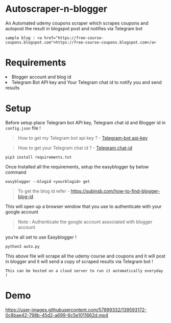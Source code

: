 # Autoscraper-n-blogger
An Automated udemy coupons scraper which scrapes coupons and autopost the result in blogspot post and notifies via Telegram bot 

`sample blog : <a href="https://free-course-coupons.blogspot.com">https://free-course-coupons.blogspot.com</a>`

# Requirements
<li> Blogger account and blog id
<li> Telegram Bot API key and Your Telegram chat id to notify you and send results

# Setup

Before setup place Telegram bot API key, Telegram chat id and Blogger id in `config.json` file !

> How to get my Telegram bot api key ? - <a href="https://stackoverflow.com/questions/43291868/where-to-find-the-telegram-api-key">Telegram-bot api-key</a>

> How to get your Telegram chat id ? - <a href="https://www.wikihow.com/Know-Chat-ID-on-Telegram-on-Android">Telegram chat-id</a>

`pip3 install requirements.txt`

Once Installed all the requirements, setup the easyblogger by below command

`easyblogger --blogid <yourblogid> get`

> To get the blog id refer - https://subinsb.com/how-to-find-blogger-blog-id

This will open up a browser window that you use to authenticate with your google account 

> Note : Authenticate the google account associated with blogger account

you’re all set to use Easyblogger !

`python3 auto.py`

This above file will scrape all the udemy course and coupons and it will post in blogger and it will send a copy of scraped results via Telegram bot !

`This can be hosted on a cloud server to run it automatically everyday !`

# Demo

https://user-images.githubusercontent.com/57899332/139593172-0c8bae42-798b-45d2-a699-6c5e1011662d.mp4





